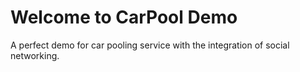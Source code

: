 # Welcome to CarPool Demo

A perfect demo for car pooling service with the integration of social networking.
